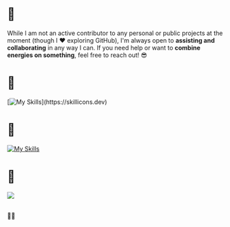 # 👋

<!--- I am into **Data Science**, **Machine Learning Engineering**, **Software Engineering** - any **engineering** work related to AI and **approaches to Artificial Intelligence**.🤖 I also like **CUDA/GPU programming** and **App Development**; however, I have neither learned nor worked with either.🙃 Although I am not an active contributor (but I ♥️ to explore GitHub) to any personal or public projects, I am more than glad if I can help you out in any way/assist you in any way/add my energy to yours on anything!😎 -->

<!--- I have a predilection towards **Data Science, Machine Learning Engineering,** and **AI Engineering** - anything related to **AI** and **its various approaches**! 🤖 Although I haven't formally learned or worked with **CUDA/GPU programming** & **App Development**, these areas still spark my interest.--> 

While I am not an active contributor to any personal or public projects at the moment (though I ♥️ exploring GitHub), I'm always open to **assisting and collaborating** in any way I can. If you need help or want to **combine energies on something**, feel free to reach out! 😎

# 🤹

[![My Skills](https://skillicons.dev/icons?i=python,java,cpp,sklearn,pytorch,tensorflow,aws,azure,docker,postgresql,mongodb,linux,vscode,pycharm,idea,clion,anaconda,)](https://skillicons.dev)

# 🤔
[![My Skills](https://skillicons.dev/icons?i=rust,go)](https://skillicons.dev) 

# 📇
<div id="badges">
<!--    <a href="mailto:kshatriyaprithviraj@gmail.com?">
   <img src="https://img.shields.io/badge/gmail-%23DD0031.svg?&style=for-the-badge&logo=gmail&logoColor=white" alt="Gmail Badge"/>
   </a> 
   <a href="https://www.linkedin.com/in/prithvirajkshatriya/">
   <img src="https://img.shields.io/badge/LinkedIn-blue?style=for-the-badge&logo=linkedin&logoColor=white" alt="LinkedIn Badge"/>
   </a> -->
   <a href="https://discord.com/users/:1264564017951932456">
   <img src="https://img.shields.io/badge/Discord-%235865F2.svg?style=for-the-badge&logo=discord&logoColor=white"/>
   </a>
</div>

<br />

💙🥂
